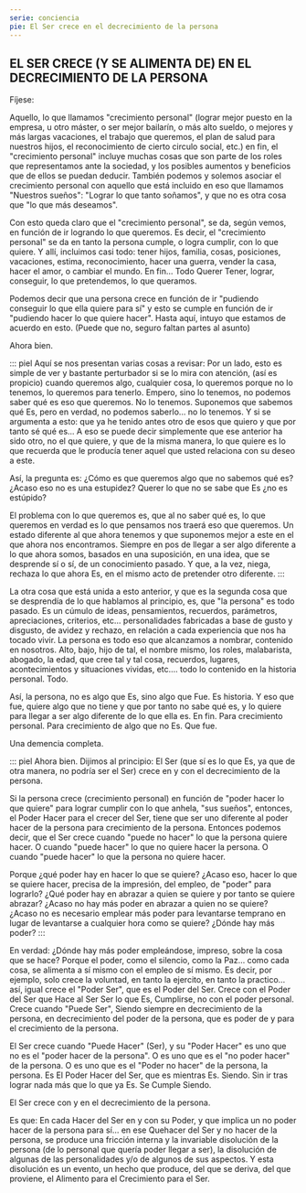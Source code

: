 ```yaml
---
serie: conciencia
pie: El Ser crece en el decrecimiento de la persona
---
```


## EL SER CRECE (Y SE ALIMENTA DE) EN EL DECRECIMIENTO DE LA PERSONA

Fíjese:

Aquello, lo que llamamos "crecimiento personal" (lograr mejor puesto en la empresa, u otro máster, o ser mejor bailarín, o más alto sueldo, o mejores y más largas vacaciones, el trabajo que queremos, el plan de salud para nuestros hijos, el reconocimiento de cierto circulo social, etc.) en fin, el "crecimiento personal" incluye muchas cosas que son parte de los roles que representamos ante la sociedad, y los posibles aumentos y beneficios que de ellos se puedan deducir. También podemos y solemos asociar el crecimiento personal con aquello que está incluido en eso que llamamos "Nuestros sueños": "Lograr lo que tanto soñamos", y que no es otra cosa que "lo que más deseamos".

Con esto queda claro que el "crecimiento personal", se da, según vemos, en función de ir logrando lo que queremos. Es decir, el "crecimiento personal" se da en tanto la persona cumple, o logra cumplir, con lo que quiere. Y allí, incluimos casi todo: tener hijos, familia, cosas, posiciones, vacaciones, estima, reconocimiento, hacer una guerra, vender la casa, hacer el amor, o cambiar el mundo. En fin... Todo Querer Tener, lograr, conseguir, lo que pretendemos, lo que queramos.

Podemos decir que una persona crece en función de ir "pudiendo conseguir lo que ella quiere para sí" y esto se cumple en función de ir "pudiendo hacer lo que quiere hacer".
Hasta aquí, intuyo que estamos de acuerdo en esto. (Puede que no, seguro faltan partes al asunto)

Ahora bien.

::: piel
Aquí se nos presentan varias cosas a revisar:
Por un lado, esto es simple de ver y bastante perturbador si se lo mira con atención, (así es propicio) cuando queremos algo, cualquier cosa, lo queremos porque no lo tenemos, lo queremos para tenerlo. Empero, sino lo tenemos, no podemos saber qué es eso que queremos. No lo tenemos. Suponemos que sabemos qué Es, pero en verdad, no podemos saberlo… no lo tenemos. Y si se argumenta a esto: que ya he tenido antes otro de esos que quiero y que por tanto sé qué es... A eso se puede decir simplemente que ese anterior ha sido otro, no el que quiere, y que de la misma manera, lo que quiere es lo que recuerda que le producía tener aquel que usted relaciona con su deseo a este.

Así, la pregunta es: ¿Cómo es que queremos algo que no sabemos qué es? ¿Acaso eso no es una estupidez? Querer lo que no se sabe que Es ¿no es estúpido?

El problema con lo que queremos es, que al no saber qué es, lo que queremos en verdad es lo que pensamos nos traerá eso que queremos. Un estado diferente al que ahora tenemos y que suponemos mejor a este en el que ahora nos encontramos. Siempre en pos de llegar a ser algo diferente a lo que ahora somos, basados en una suposición, en una idea, que se desprende sí o sí, de un conocimiento pasado. Y que, a la vez, niega, rechaza lo que ahora Es, en el mismo acto de pretender otro diferente.
:::

La otra cosa que está unida a esto anterior, y que es la segunda cosa que se desprendía de lo que hablamos al principio, es, que "la persona" es todo pasado. Es un cúmulo de ideas, pensamientos, recuerdos, parámetros, apreciaciones, criterios, etc… personalidades fabricadas a base de gusto y disgusto, de avidez y rechazo, en relación a cada experiencia que nos ha tocado vivir. La persona es todo eso que alcanzamos a nombrar, contenido en nosotros. Alto, bajo, hijo de tal, el nombre mismo, los roles, malabarista, abogado, la edad, que cree tal y tal cosa, recuerdos, lugares, acontecimientos y situaciones vividas, etc.… todo lo contenido en la historia personal. Todo.

Así, la persona, no es algo que Es, sino algo que Fue. Es historia. Y eso que fue, quiere algo que no tiene y que por tanto no sabe qué es, y lo quiere para llegar a ser algo diferente de lo que ella es. En fin. Para crecimiento personal. Para crecimiento de algo que no Es. Que fue.

Una demencia completa.

::: piel
Ahora bien. Dijimos al principio: El Ser (que sí es lo que Es, ya que de otra manera, no podría ser el Ser) crece en y con el decrecimiento de la persona.

Si la persona crece (crecimiento personal) en función de "poder hacer lo que quiere" para lograr cumplir con lo que anhela, "sus sueños", entonces, el Poder Hacer para el crecer del Ser, tiene que ser uno diferente al poder hacer de la persona para crecimiento de la persona. Entonces podemos decir, que el Ser crece cuando "puede no hacer" lo que la persona quiere hacer. O cuando "puede hacer" lo que no quiere hacer la persona. O cuando "puede hacer" lo que la persona no quiere hacer.

Porque ¿qué poder hay en hacer lo que se quiere? ¿Acaso eso, hacer lo que se quiere hacer, precisa de la impresión, del empleo, de "poder" para lograrlo? ¿Qué poder hay en abrazar a quien se quiere y por tanto se quiere abrazar? ¿Acaso no hay más poder en abrazar a quien no se quiere? ¿Acaso no es necesario emplear más poder para levantarse temprano en lugar de levantarse a cualquier hora como se quiere? ¿Dónde hay más poder?
:::

En verdad: ¿Dónde hay más poder empleándose, impreso, sobre la cosa que se hace? Porque el poder, como el silencio, como la Paz… como cada cosa, se alimenta a sí mismo con el empleo de sí mismo. Es decir, por ejemplo, solo crece la voluntad, en tanto la ejercito, en tanto la practico… así, igual crece el "Poder Ser", que es el Poder del Ser. Crece con el Poder del Ser que Hace al Ser Ser lo que Es, Cumplirse, no con el poder personal. Crece cuando "Puede Ser", Siendo siempre en decrecimiento de la persona, en decrecimiento del poder de la persona, que es poder de y para el crecimiento de la persona.

El Ser crece cuando "Puede Hacer" (Ser), y su "Poder Hacer" es uno que no es el "poder hacer de la persona". O es uno que es el "no poder hacer" de la persona. O es uno que es el "Poder no hacer" de la persona, la persona. Es El Poder Hacer del Ser, que es mientras Es. Siendo. Sin ir tras lograr nada más que lo que ya Es. Se Cumple Siendo.

El Ser crece con y en el decrecimiento de la persona.

Es que: En cada Hacer del Ser en y con su Poder, y que implica un no poder hacer de la persona para sí… en ese Quehacer del Ser y no hacer de la persona, se produce una fricción interna y la invariable disolución de la persona (de lo personal que quería poder llegar a ser), la disolución de algunas de las personalidades y/o de algunos de sus aspectos. Y esta disolución es un evento, un hecho que produce, del que se deriva, del que proviene, el Alimento para el Crecimiento para el Ser.
